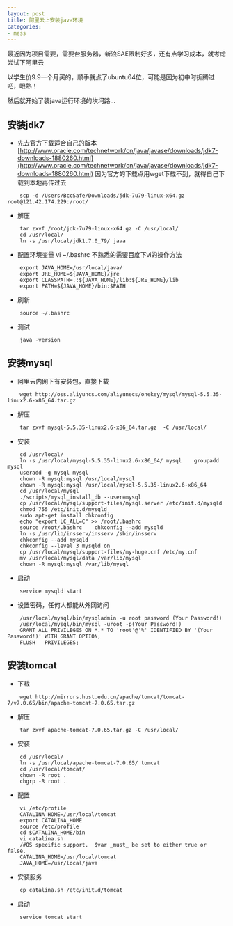 ```yaml
---
layout: post
title: 阿里云上安装java环境
categories:
- mess
---
```


最近因为项目需要，需要台服务器，新浪SAE限制好多，还有点学习成本，就考虑尝试下阿里云

以学生价9.9一个月买的，顺手就点了ubuntu64位，可能是因为初中时折腾过吧，眼熟！

然后就开始了装java运行环境的坎坷路...

## 安装jdk7

* 先去官方下载适合自己的版本 
	[http://www.oracle.com/technetwork/cn/java/javase/downloads/jdk7-downloads-1880260.html](http://www.oracle.com/technetwork/cn/java/javase/downloads/jdk7-downloads-1880260.html)
因为官方的下载点用wget下载不到，就得自己下载到本地再传过去  

```
	scp -d /Users/BccSafe/Downloads/jdk-7u79-linux-x64.gz root@121.42.174.229:/root/
``` 

* 解压

```	
	tar zxvf /root/jdk-7u79-linux-x64.gz -C /usr/local/
	cd /usr/local/
	ln -s /usr/local/jdk1.7.0_79/ java 
```

* 配置环境变量 vi ~/.bashrc 不熟悉的需要百度下vi的操作方法 

```	
	export JAVA_HOME=/usr/local/java/ 
	export JRE_HOME=${JAVA_HOME}/jre	
	export CLASSPATH=.:${JAVA_HOME}/lib:${JRE_HOME}/lib
	export PATH=${JAVA_HOME}/bin:$PATH 	
```

* 刷新

```
	source ~/.bashrc
```

* 测试

```
	java -version
```
	
## 安装mysql

* 阿里云内网下有安装包，直接下载

```	
	wget http://oss.aliyuncs.com/aliyunecs/onekey/mysql/mysql-5.5.35-linux2.6-x86_64.tar.gz
```

* 解压

```
	tar zxvf mysql-5.5.35-linux2.6-x86_64.tar.gz  -C /usr/local/ 
```
 
* 安装

```	
	cd /usr/local/
	ln -s /usr/local/mysql-5.5.35-linux2.6-x86_64/ mysql 	groupadd mysql
	useradd -g mysql mysql
	chown -R mysql:mysql /usr/local/mysql
	chown -R mysql:mysql /usr/local/mysql-5.5.35-linux2.6-x86_64
	cd /usr/local/mysql
	./scripts/mysql_install_db --user=mysql  
	cp /usr/local/mysql/support-files/mysql.server /etc/init.d/mysqld 
	chmod 755 /etc/init.d/mysqld
	sudo apt-get install chkconfig 
	echo "export LC_ALL=C" >> /root/.bashrc
	source /root/.bashrc 	chkconfig --add mysqld
	ln -s /usr/lib/insserv/insserv /sbin/insserv
 	chkconfig --add mysqld
	chkconfig --level 3 mysqld on 
	cp /usr/local/mysql/support-files/my-huge.cnf /etc/my.cnf
	mv /usr/local/mysql/data /var/lib/mysql
	chown -R mysql:mysql /var/lib/mysql
```

* 启动

```
	service mysqld start
```

* 设置密码，任何人都能从外网访问

```	
	/usr/local/mysql/bin/mysqladmin -u root password (Your Password!)
	/usr/local/mysql/bin/mysql -uroot -p(Your Password!)
	GRANT ALL PRIVILEGES ON *.* TO 'root'@'%' IDENTIFIED BY '(Your Password!)' WITH GRANT OPTION;
	FLUSH   PRIVILEGES; 	
```

## 安装tomcat

* 下载

```
	wget http://mirrors.hust.edu.cn/apache/tomcat/tomcat-7/v7.0.65/bin/apache-tomcat-7.0.65.tar.gz
```

* 解压

```	
	tar zxvf apache-tomcat-7.0.65.tar.gz -C /usr/local/
```

* 安装 

```	
	cd /usr/local/
	ln -s /usr/local/apache-tomcat-7.0.65/ tomcat 
	cd /usr/local/tomcat/
	chown -R root .
	chgrp -R root .
```

* 配置

```
	vi /etc/profile
	CATALINA_HOME=/usr/local/tomcat 
	export CATALINA_HOME
	source /etc/profile
	cd $CATALINA_HOME/bin
	vi catalina.sh
	/#OS specific support.  $var _must_ be set to either true or false.
	CATALINA_HOME=/usr/local/tomcat
	JAVA_HOME=/usr/local/java 
```

* 安装服务

```
	cp catalina.sh /etc/init.d/tomcat
```

* 启动

```	
	service tomcat start
```





 